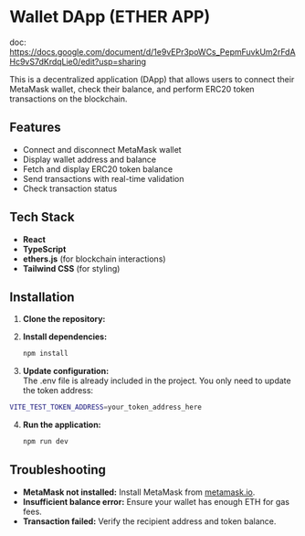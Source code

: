 # Wallet DApp (ETHER APP)

doc: https://docs.google.com/document/d/1e9vEPr3poWCs_PepmFuvkUm2rFdAHc9vS7dKrdqLie0/edit?usp=sharing

This is a decentralized application (DApp) that allows users to connect their MetaMask wallet, check their balance, and perform ERC20 token transactions on the blockchain.

## Features

- Connect and disconnect MetaMask wallet
- Display wallet address and balance
- Fetch and display ERC20 token balance
- Send transactions with real-time validation
- Check transaction status

## Tech Stack

- **React**
- **TypeScript**
- **ethers.js** (for blockchain interactions)
- **Tailwind CSS** (for styling)

## Installation

1. **Clone the repository:**

2. **Install dependencies:**

   ```sh
   npm install

   ```

3. **Update configuration:**  
   The .env file is already included in the project. You only need to update the token address:

  ```sh
  VITE_TEST_TOKEN_ADDRESS=your_token_address_here
  ```

4. **Run the application:**

   ```sh
   npm run dev

   ```

## Troubleshooting

- **MetaMask not installed:** Install MetaMask from [metamask.io](https://metamask.io/).
- **Insufficient balance error:** Ensure your wallet has enough ETH for gas fees.
- **Transaction failed:** Verify the recipient address and token balance.
